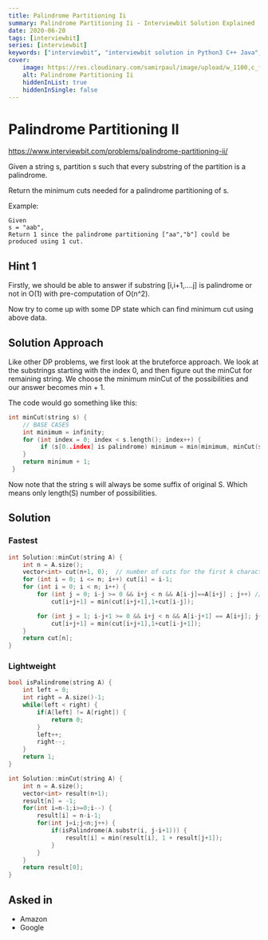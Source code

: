 ```yaml
---
title: Palindrome Partitioning Ii
summary: Palindrome Partitioning Ii - Interviewbit Solution Explained
date: 2020-06-20
tags: [interviewbit]
series: [interviewbit]
keywords: ["interviewbit", "interviewbit solution in Python3 C++ Java", "Palindrome Partitioning Ii Solution Explained"]
cover:
    image: https://res.cloudinary.com/samirpaul/image/upload/w_1100,c_fit,co_rgb:FFFFFF,l_text:Arial_75_bold:Palindrome Partitioning Ii - Solution Explained/problem-solving.webp
    alt: Palindrome Partitioning Ii
    hiddenInList: true
    hiddenInSingle: false
---
```


# Palindrome Partitioning II

https://www.interviewbit.com/problems/palindrome-partitioning-ii/

Given a string s, partition s such that every substring of the partition is a palindrome.

Return the minimum cuts needed for a palindrome partitioning of s.

Example:
```
Given 
s = "aab",
Return 1 since the palindrome partitioning ["aa","b"] could be produced using 1 cut.
```

## Hint 1

Firstly, we should be able to answer if substring [i,i+1,....j] is palindrome or not in O(1) with pre-computation of O(n^2).

Now try to come up with some DP state which can find minimum cut using above data.

## Solution Approach

Like other DP problems, we first look at the bruteforce approach. 
We look at the substrings starting with the index 0, and then figure out the minCut for remaining string. We choose the minimum minCut of the possibilities and our answer becomes min + 1.

The code would go something like this: 

```cpp
int minCut(string s) {
    // BASE CASES
    int minimum = infinity; 
    for (int index = 0; index < s.length(); index++) {
         if (s[0..index] is palindrome) minimum = min(minimum, minCut(s[index+1...]))
    }
    return minimum + 1;
 }
```
Now note that the string s will always be some suffix of original S. Which means only length(S) number of possibilities.

## Solution

### Fastest
```cpp
int Solution::minCut(string A) {
    int n = A.size();
    vector<int> cut(n+1, 0);  // number of cuts for the first k characters
    for (int i = 0; i <= n; i++) cut[i] = i-1;
    for (int i = 0; i < n; i++) {
        for (int j = 0; i-j >= 0 && i+j < n && A[i-j]==A[i+j] ; j++) // odd length palindrome
            cut[i+j+1] = min(cut[i+j+1],1+cut[i-j]);

        for (int j = 1; i-j+1 >= 0 && i+j < n && A[i-j+1] == A[i+j]; j++) // even length palindrome
            cut[i+j+1] = min(cut[i+j+1],1+cut[i-j+1]);
    }
    return cut[n];
}

```

### Lightweight
```cpp
bool isPalindrome(string A) {
    int left = 0;
    int right = A.size()-1;
    while(left < right) {
        if(A[left] != A[right]) {
            return 0;
        }
        left++;
        right--;
    }
    return 1;
}

int Solution::minCut(string A) {
    int n = A.size();
    vector<int> result(n+1);
    result[n] = -1;
    for(int i=n-1;i>=0;i--) {
        result[i] = n-i-1;
        for(int j=i;j<n;j++) {
            if(isPalindrome(A.substr(i, j-i+1))) {
                result[i] = min(result[i], 1 + result[j+1]);
            }
        }
    }
    return result[0];
}
```

## Asked in
* Amazon
* Google
